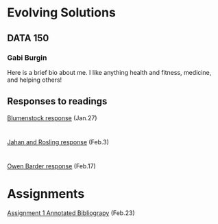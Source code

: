 # Evolving Solutions

## DATA 150

### Gabi Burgin

Here is a brief bio about me. I like anything health and fitness, medicine, and helping others!

## Responses to readings

[Blumenstock response](https://github.com/glburgin/workshop/blob/master/Blumenstock.md) (Jan.27)
#
[Jahan and Rosling response](https://github.com/glburgin/workshop/blob/master/Selim%20Jahan%20and%20Rosling%20Response.md) 
(Feb.3)
#
[Owen Barder response](https://github.com/glburgin/workshop/blob/master/Owen%20Barder%20Response.md) (Feb.17)

# Assignments

[Assignment 1 Annotated Bibliograpy](https://github.com/glburgin/workshop/blob/master/Assignment%201.md) (Feb.23) 
